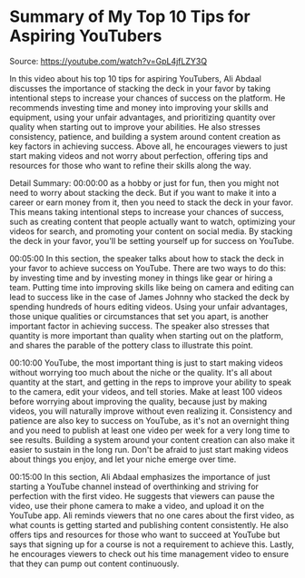 # Summary of My Top 10 Tips for Aspiring YouTubers

Source: https://youtube.com/watch?v=GpL4jfLZY3Q

In this video about his top 10 tips for aspiring YouTubers, Ali Abdaal discusses the importance of stacking the deck in your favor by taking intentional steps to increase your chances of success on the platform. He recommends investing time and money into improving your skills and equipment, using your unfair advantages, and prioritizing quantity over quality when starting out to improve your abilities. He also stresses consistency, patience, and building a system around content creation as key factors in achieving success. Above all, he encourages viewers to just start making videos and not worry about perfection, offering tips and resources for those who want to refine their skills along the way.

Detail Summary: 
00:00:00
as a hobby or just for fun, then you might not need to worry about stacking the deck. But if you want to make it into a career or earn money from it, then you need to stack the deck in your favor. This means taking intentional steps to increase your chances of success, such as creating content that people actually want to watch, optimizing your videos for search, and promoting your content on social media. By stacking the deck in your favor, you'll be setting yourself up for success on YouTube.

00:05:00
In this section, the speaker talks about how to stack the deck in your favor to achieve success on YouTube. There are two ways to do this: by investing time and by investing money in things like gear or hiring a team. Putting time into improving skills like being on camera and editing can lead to success like in the case of James Johnny who stacked the deck by spending hundreds of hours editing videos. Using your unfair advantages, those unique qualities or circumstances that set you apart, is another important factor in achieving success. The speaker also stresses that quantity is more important than quality when starting out on the platform, and shares the parable of the pottery class to illustrate this point.

00:10:00
YouTube, the most important thing is just to start making videos without worrying too much about the niche or the quality. It's all about quantity at the start, and getting in the reps to improve your ability to speak to the camera, edit your videos, and tell stories. Make at least 100 videos before worrying about improving the quality, because just by making videos, you will naturally improve without even realizing it. Consistency and patience are also key to success on YouTube, as it's not an overnight thing and you need to publish at least one video per week for a very long time to see results. Building a system around your content creation can also make it easier to sustain in the long run. Don't be afraid to just start making videos about things you enjoy, and let your niche emerge over time.

00:15:00
In this section, Ali Abdaal emphasizes the importance of just starting a YouTube channel instead of overthinking and striving for perfection with the first video. He suggests that viewers can pause the video, use their phone camera to make a video, and upload it on the YouTube app. Ali reminds viewers that no one cares about the first video, as what counts is getting started and publishing content consistently. He also offers tips and resources for those who want to succeed at YouTube but says that signing up for a course is not a requirement to achieve this. Lastly, he encourages viewers to check out his time management video to ensure that they can pump out content continuously.


